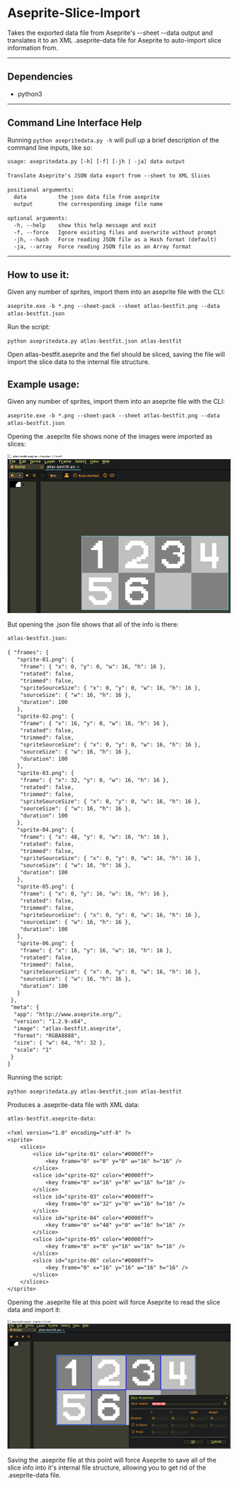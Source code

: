 # Aseprite-Slice-Import
Takes the exported data file from Aseprite's --sheet --data output and translates it to an XML .aseprite-data file for Aseprite to auto-import slice information from.

---

## Dependencies

* python3

---

## Command Line Interface Help

Running `python asepritedata.py -h` will pull up a brief description of the command line inputs, like so:

```
usage: asepritedata.py [-h] [-f] [-jh | -ja] data output

Translate Aseprite's JSON data export from --sheet to XML Slices

positional arguments:
  data          the json data file from aseprite
  output        the corresponding image file name

optional arguments:
  -h, --help    show this help message and exit
  -f, --force   Ignore existing files and overwrite without prompt
  -jh, --hash   Force reading JSON file as a Hash format (default)
  -ja, --array  Force reading JSON file as an Array format
```

---

## How to use it:
Given any number of sprites, import them into an aseprite file with the CLI:

`aseprite.exe -b *.png --sheet-pack --sheet atlas-bestfit.png --data atlas-bestfit.json`

Run the script:

`python asepritedata.py atlas-bestfit.json atlas-bestfit`

Open atlas-bestfit.aseprite and the fiel should be sliced, saving the file will import the slice data to the internal file structure.

## Example usage:

Given any number of sprites, import them into an aseprite file with the CLI:

`aseprite.exe -b *.png --sheet-pack --sheet atlas-bestfit.png --data atlas-bestfit.json`

Opening the .aseprite file shows none of the images were imported as slices:

![Export from Aseprite](https://github.com/FriedYeti/Aseprite-Slice-Import/blob/master/images/AsepriteExport.PNG)

But opening the .json file shows that all of the info is there:

```
atlas-bestfit.json:

{ "frames": {
   "sprite-01.png": {
    "frame": { "x": 0, "y": 0, "w": 16, "h": 16 },
    "rotated": false,
    "trimmed": false,
    "spriteSourceSize": { "x": 0, "y": 0, "w": 16, "h": 16 },
    "sourceSize": { "w": 16, "h": 16 },
    "duration": 100
   },
   "sprite-02.png": {
    "frame": { "x": 16, "y": 0, "w": 16, "h": 16 },
    "rotated": false,
    "trimmed": false,
    "spriteSourceSize": { "x": 0, "y": 0, "w": 16, "h": 16 },
    "sourceSize": { "w": 16, "h": 16 },
    "duration": 100
   },
   "sprite-03.png": {
    "frame": { "x": 32, "y": 0, "w": 16, "h": 16 },
    "rotated": false,
    "trimmed": false,
    "spriteSourceSize": { "x": 0, "y": 0, "w": 16, "h": 16 },
    "sourceSize": { "w": 16, "h": 16 },
    "duration": 100
   },
   "sprite-04.png": {
    "frame": { "x": 48, "y": 0, "w": 16, "h": 16 },
    "rotated": false,
    "trimmed": false,
    "spriteSourceSize": { "x": 0, "y": 0, "w": 16, "h": 16 },
    "sourceSize": { "w": 16, "h": 16 },
    "duration": 100
   },
   "sprite-05.png": {
    "frame": { "x": 0, "y": 16, "w": 16, "h": 16 },
    "rotated": false,
    "trimmed": false,
    "spriteSourceSize": { "x": 0, "y": 0, "w": 16, "h": 16 },
    "sourceSize": { "w": 16, "h": 16 },
    "duration": 100
   },
   "sprite-06.png": {
    "frame": { "x": 16, "y": 16, "w": 16, "h": 16 },
    "rotated": false,
    "trimmed": false,
    "spriteSourceSize": { "x": 0, "y": 0, "w": 16, "h": 16 },
    "sourceSize": { "w": 16, "h": 16 },
    "duration": 100
   }
 },
 "meta": {
  "app": "http://www.aseprite.org/",
  "version": "1.2.9-x64",
  "image": "atlas-bestfit.aseprite",
  "format": "RGBA8888",
  "size": { "w": 64, "h": 32 },
  "scale": "1"
 }
}
```

Running the script:

`python asepritedata.py atlas-bestfit.json atlas-bestfit`

Produces a .aseprite-data file with XML data:

```
atlas-bestfit.aseprite-data:

<?xml version="1.0" encoding="utf-8" ?>
<sprite>
	<slices>
		<slice id="sprite-01" color="#0000ff">
			<key frame="0" x="0" y="0" w="16" h="16" />
		</slice>
		<slice id="sprite-02" color="#0000ff">
			<key frame="0" x="16" y="0" w="16" h="16" />
		</slice>
		<slice id="sprite-03" color="#0000ff">
			<key frame="0" x="32" y="0" w="16" h="16" />
		</slice>
		<slice id="sprite-04" color="#0000ff">
			<key frame="0" x="48" y="0" w="16" h="16" />
		</slice>
		<slice id="sprite-05" color="#0000ff">
			<key frame="0" x="0" y="16" w="16" h="16" />
		</slice>
		<slice id="sprite-06" color="#0000ff">
			<key frame="0" x="16" y="16" w="16" h="16" />
		</slice>
	</slices>
</sprite>
```

Opening the .aseprite file at this point will force Aseprite to read the slice data and import it:

![Aseprite with Slice Data](https://github.com/FriedYeti/Aseprite-Slice-Import/blob/master/images/SlicesImported.PNG)

Saving the .aseprite file at this point will force Aseprite to save all of the slice info into it's internal file structure, allowing you to get rid of the .aseprite-data file.
